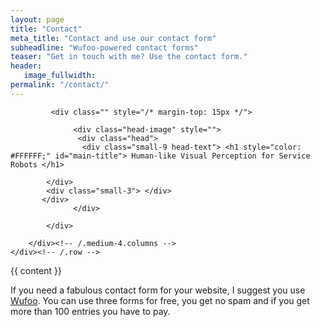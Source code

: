 ```yaml
---
layout: page
title: "Contact"
meta_title: "Contact and use our contact form"
subheadline: "Wufoo-powered contact forms"
teaser: "Get in touch with me? Use the contact form."
header:
   image_fullwidth: 
permalink: "/contact/"
---
```


<div id="header-home">
    <div class="row">
        <div class="">

             <div class="" style="/* margin-top: 15px */">
  
                  <div class="head-image" style="">
                   <div class="head">
                    <div class="small-9 head-text"> <h1 style="color: #FFFFFF;" id="main-title"> Human-like Visual Perception for Service Robots </h1>
<!--                         <h3 class="" style="" id="sub-title"> of <span>M</span>ultimedia and <span>M</span>achine <span>L</span>earning <br>HKU </h3> -->
			</div>
			<div class="small-3"> </div>
		   </div>
                  </div>
    
            </div>

        </div><!-- /.medium-4.columns -->
    </div><!-- /.row -->
</div><!-- /#header-home -->


<div class="row">
    {{ content }}
</div>

If you need a fabulous contact form for your website, I suggest you use [Wufoo][1]. You can use three forms for free, you get no spam and if you get more than 100 entries you have to pay.


 [1]: http://www.wufoo.com/
